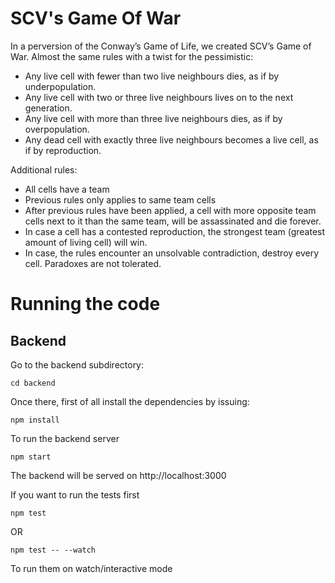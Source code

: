 # SCV's Game Of War

In a perversion of the Conway’s Game of Life, we created SCV’s Game of War. Almost the same rules with a twist for the pessimistic:

- Any live cell with fewer than two live neighbours dies, as if by underpopulation.
- Any live cell with two or three live neighbours lives on to the next generation.
- Any live cell with more than three live neighbours dies, as if by overpopulation.
- Any dead cell with exactly three live neighbours becomes a live cell, as if by reproduction.

Additional rules:

- All cells have a team
- Previous rules only applies to same team cells
- After previous rules have been applied, a cell with more opposite team cells next to it than the same team, will be assassinated and die forever.
- In case a cell has a contested reproduction, the strongest team (greatest amount of living cell) will win.
- In case, the rules encounter an unsolvable contradiction, destroy every cell. Paradoxes are not tolerated.

# Running the code

## Backend

Go to the backend subdirectory:

    cd backend

Once there, first of all install the dependencies by issuing:

    npm install

To run the backend server

    npm start

The backend will be served on http://localhost:3000

If you want to run the tests first

    npm test

OR

    npm test -- --watch

To run them on watch/interactive mode
